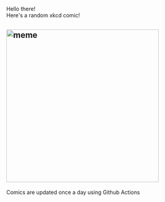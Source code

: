 Hello there! <br>Here's a random xkcd comic!<br>
## <img src="https://imgs.xkcd.com/comics/microsd.png" alt="meme" width="400"/><br>
Comics are updated once a day using Github Actions